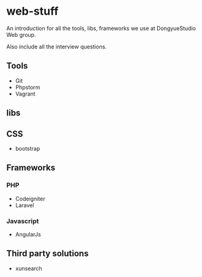 # web-stuff

An introduction for all the tools, libs, frameworks we use at DongyueStudio Web group.

Also include all the interview questions.

## Tools

- Git
- Phpstorm
- Vagrant

## libs

## CSS

- bootstrap

## Frameworks

### PHP

- Codeigniter
- Laravel

### Javascript

- AngularJs

## Third party solutions

- xunsearch